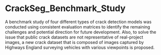 # CrackSeg_Benchmark_Study

A benchmark study of four different types of crack detection models was conducted using consistent evaluation matrices to identify the remaining challenges and potential direction for future development. Also, to solve the issue that public crack datasets are not representative of real-project images, a new crack dataset that is composed of images captured by Highways England surveying vehicles with various viewpoints is proposed. 